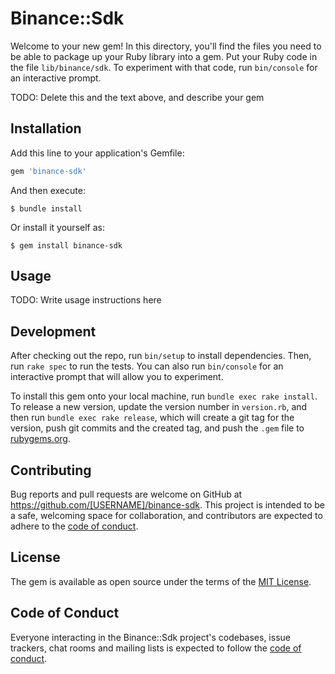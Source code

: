 # Binance::Sdk

Welcome to your new gem! In this directory, you'll find the files you need to be able to package up your Ruby library into a gem. Put your Ruby code in the file `lib/binance/sdk`. To experiment with that code, run `bin/console` for an interactive prompt.

TODO: Delete this and the text above, and describe your gem

## Installation

Add this line to your application's Gemfile:

```ruby
gem 'binance-sdk'
```

And then execute:

    $ bundle install

Or install it yourself as:

    $ gem install binance-sdk

## Usage

TODO: Write usage instructions here

## Development

After checking out the repo, run `bin/setup` to install dependencies. Then, run `rake spec` to run the tests. You can also run `bin/console` for an interactive prompt that will allow you to experiment.

To install this gem onto your local machine, run `bundle exec rake install`. To release a new version, update the version number in `version.rb`, and then run `bundle exec rake release`, which will create a git tag for the version, push git commits and the created tag, and push the `.gem` file to [rubygems.org](https://rubygems.org).

## Contributing

Bug reports and pull requests are welcome on GitHub at https://github.com/[USERNAME]/binance-sdk. This project is intended to be a safe, welcoming space for collaboration, and contributors are expected to adhere to the [code of conduct](https://github.com/[USERNAME]/binance-sdk/blob/master/CODE_OF_CONDUCT.md).

## License

The gem is available as open source under the terms of the [MIT License](https://opensource.org/licenses/MIT).

## Code of Conduct

Everyone interacting in the Binance::Sdk project's codebases, issue trackers, chat rooms and mailing lists is expected to follow the [code of conduct](https://github.com/[USERNAME]/binance-sdk/blob/master/CODE_OF_CONDUCT.md).
